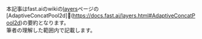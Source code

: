 本記事はfast.aiのwikiの[layers](https://docs.fast.ai/layers.html)ページの
[AdaptiveConcatPool2d](https://docs.fast.ai/layers.html#AdaptiveConcatPool2d)の要約となります。  
筆者の理解した範囲内で記載します。


